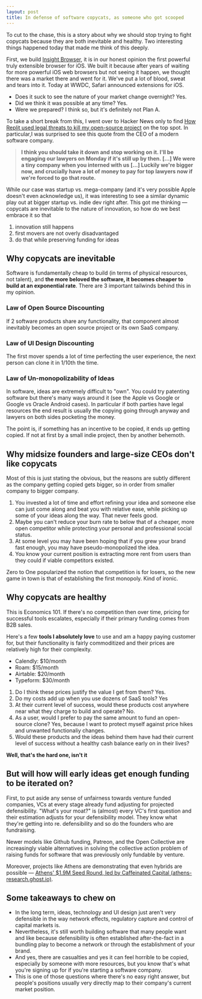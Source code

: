 ```yaml
---
layout: post
title: In defense of software copycats, as someone who got scooped
---
```



To cut to the chase, this is a story about why we should stop trying to fight copycats because they are both inevitable and healthy. Two interesting things happened today that made me think of this deeply.

First, we build [Insight Browser](https://insightbrowser.com), it is in our honest opinion the first powerful truly extensible browser for iOS. We built it because after years of waiting for more powerful iOS web browsers but not seeing it happen, we thought there was a market there and went for it. We've put a lot of blood, sweat and tears into it. Today at WWDC, Safari announced extensions for iOS.

- Does it suck to see the nature of your market change overnight? Yes.
- Did we think it was possible at any time? Yes. 
- Were we prepared? I think so, but it's definitely not Plan A.

To take a short break from this, I went over to Hacker News only to find [How Replit used legal threats to kill my open-source project](https://intuitiveexplanations.com/tech/replit/) on the top spot. In particular,I was surprised to see this quote from the CEO of a modern software company.

> __I think you should take it down and stop working on it. I'll be engaging our lawyers on Monday if it's still up by then. ____[...]____ We were a tiny company when you interned with us ____[...]____ Luckily we're bigger now, and crucially have a lot of money to pay for top lawyers now if we're forced to go that route.__

While our case was startup vs. mega-company (and it's very possible Apple doesn't even acknowledge us), it was interesting to see a similar dynamic play out at bigger startup vs. indie dev right after.
This got me thinking — copycats are inevitable to the nature of innovation, so how do we best embrace it so that 

1. innovation still happens 
2. first movers are not overly disadvantaged 
3. do that while preserving funding for ideas

## Why copycats are inevitable

Software is fundamentally cheap to build (in terms of physical resources, not talent), and **the more beloved the software, it becomes cheaper to build at an exponential rate**. There are 3 important tailwinds behind this in my opinion.


### Law of Open Source Discounting
If 2 software products share any functionality, that component almost inevitably becomes an open source project or its own SaaS company.

### Law of UI Design Discounting
The first mover spends a lot of time perfecting the user experience, the next person can clone it in 1/10th the time.

### Law of Un-monopolizability of Ideas
In software, ideas are extremely difficult to "own". You could try patenting software but there's many ways around it (see the Apple vs Google or Google vs Oracle Android cases). In particular if both parties have legal resources the end result is usually the copying going through anyway and lawyers on both sides pocketing the money.

The point is, if something has an incentive to be copied, it ends up getting copied. If not at first by a small indie project, then by another behemoth.

## Why midsize founders and large-size CEOs don't like copycats

Most of this is just stating the obvious, but the reasons are subtly different as the company getting copied gets bigger, so in order from smaller company to bigger company.

1. You invested a lot of time and effort refining your idea and someone else can just come along and beat you with relative ease, while picking up some of your ideas along the way. That never feels good.
2. Maybe you can't reduce your burn rate to below that of a cheaper, more open competitor while protecting your personal and professional social status.
3. At some level you may have been hoping that if you grew your brand fast enough, you may have pseudo-monopolized the idea.
4. You know your current position is extracting more rent from users than they could if viable competitors existed.

Zero to One popularized the notion that competition is for losers, so the new game in town is that of establishing the first monopoly. Kind of ironic.

## Why copycats are healthy

This is Economics 101. If there's no competition then over time, pricing for successful tools escalates, especially if their primary funding comes from B2B sales.

Here's a few **tools I absolutely love** to use and am a happy paying customer for, but their functionality is fairly commoditized and their prices are relatively high for their complexity.

- Calendly: $10/month
- Roam: $15/month
- Airtable: $20/month
- Typeform: $30/month

1. Do I think these prices justify the value I get from them? Yes.
2. Do my costs add up when you use dozens of SaaS tools? Yes
3. At their current level of success, would these products cost anywhere near what they charge to build and operate? No.
4. As a user, would I prefer to pay the same amount to fund an open-source clone? Yes, because I want to protect myself against price hikes and unwanted functionaliy changes.
5. Would these products and the ideas behind them have had their current level of success without a healthy cash balance early on in their lives? 

**Well, that's the hard one, isn't it**

## But will how will early ideas get enough funding to be iterated on?
First, to put aside any sense of unfairness towards venture funded companies, VCs at every stage already fund adjusting for projected defensibility. "What's your moat?" is (almost) every VC's first question and their estimation adjusts for your defensibility model. They know what they're getting into re. defensibility  and so do the founders who are fundraising.

Newer models like Github funding, Patreon, and the Open Collective are increasingly viable alternatives in solving the collective action problem of raising funds for software that was previously only fundable by venture.

Moreover, projects like Athens are demonstrating that even hybrids are possible — [Athens' $1.9M Seed Round, led by Caffeinated Capital (athens-research.ghost.io)](https://athens-research.ghost.io/athens-1-9m-seed-round-led-by-caffeinated-capital/).

## Some takeaways to chew on


- In the long term, ideas, technology and UI design just aren't very defensible in the way network effects, regulatory capture and control of capital markets is.
- Nevertheless, it's still worth building software that many people want and like because defensibility is often established after-the-fact in a bundling play to become a network or through the establishment of your brand.
- And yes, there are casualties and yes it can feel horrible to be copied, especially by someone with more resources, but you know that's what you're signing up for if you're starting a software company.
- This is one of those questions where there's no easy right answer, but people's positions usually very directly map to their company's current market position.